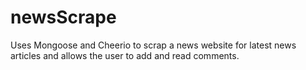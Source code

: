 # newsScrape
Uses Mongoose and Cheerio to scrap a news website for latest news articles and allows the user to add and read comments.